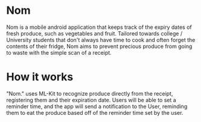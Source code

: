 # Nom

Nom is a mobile android application  that keeps track of the expiry dates of fresh produce, such as vegetables and fruit. Tailored towards college / University students that don't always 
have time to cook and often forget the contents of their fridge, Nom aims to prevent precious produce from going to waste with the simple scan of a receipt.

# How it works 

"Nom." uses ML-Kit to recognize produce directly from the receipt, registering them and their expiration date. Users will be able to set a reminder time, and the app will send a notification to the User, reminding them to eat the produce based off of the reminder time set by the user.
